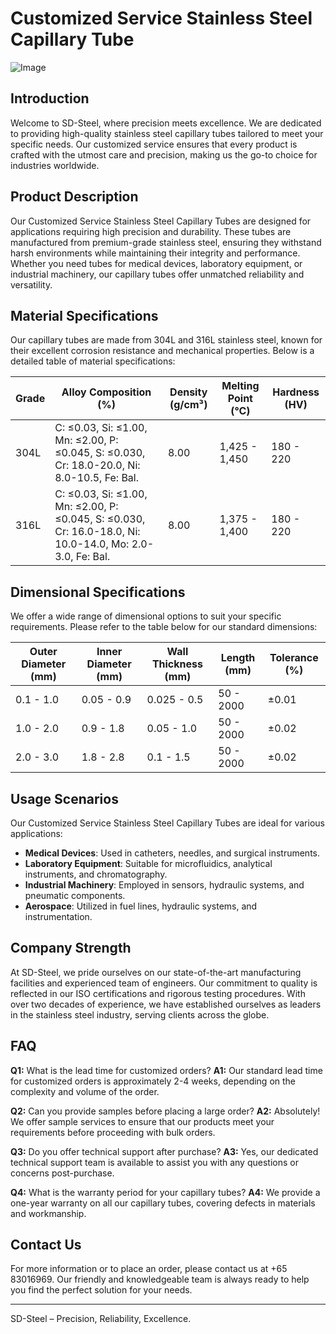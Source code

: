 # Customized Service Stainless Steel Capillary Tube

![Image](https://github.com/user-attachments/assets/2567258e-e124-4816-932d-1809bd27ef0b)

## Introduction

Welcome to SD-Steel, where precision meets excellence. We are dedicated to providing high-quality stainless steel capillary tubes tailored to meet your specific needs. Our customized service ensures that every product is crafted with the utmost care and precision, making us the go-to choice for industries worldwide.

## Product Description

Our Customized Service Stainless Steel Capillary Tubes are designed for applications requiring high precision and durability. These tubes are manufactured from premium-grade stainless steel, ensuring they withstand harsh environments while maintaining their integrity and performance. Whether you need tubes for medical devices, laboratory equipment, or industrial machinery, our capillary tubes offer unmatched reliability and versatility.

## Material Specifications

Our capillary tubes are made from 304L and 316L stainless steel, known for their excellent corrosion resistance and mechanical properties. Below is a detailed table of material specifications:

| Grade       | Alloy Composition (%) | Density (g/cm³) | Melting Point (°C) | Hardness (HV) |
|-------------|-----------------------|-----------------|--------------------|---------------|
| 304L        | C: ≤0.03, Si: ≤1.00, Mn: ≤2.00, P: ≤0.045, S: ≤0.030, Cr: 18.0-20.0, Ni: 8.0-10.5, Fe: Bal. | 8.00 | 1,425 - 1,450 | 180 - 220 |
| 316L        | C: ≤0.03, Si: ≤1.00, Mn: ≤2.00, P: ≤0.045, S: ≤0.030, Cr: 16.0-18.0, Ni: 10.0-14.0, Mo: 2.0-3.0, Fe: Bal. | 8.00 | 1,375 - 1,400 | 180 - 220 |

## Dimensional Specifications

We offer a wide range of dimensional options to suit your specific requirements. Please refer to the table below for our standard dimensions:

| Outer Diameter (mm) | Inner Diameter (mm) | Wall Thickness (mm) | Length (mm) | Tolerance (%) |
|---------------------|---------------------|---------------------|-------------|---------------|
| 0.1 - 1.0           | 0.05 - 0.9          | 0.025 - 0.5         | 50 - 2000   | ±0.01         |
| 1.0 - 2.0           | 0.9 - 1.8           | 0.05 - 1.0          | 50 - 2000   | ±0.02         |
| 2.0 - 3.0           | 1.8 - 2.8           | 0.1 - 1.5           | 50 - 2000   | ±0.02         |

## Usage Scenarios

Our Customized Service Stainless Steel Capillary Tubes are ideal for various applications:

- **Medical Devices**: Used in catheters, needles, and surgical instruments.
- **Laboratory Equipment**: Suitable for microfluidics, analytical instruments, and chromatography.
- **Industrial Machinery**: Employed in sensors, hydraulic systems, and pneumatic components.
- **Aerospace**: Utilized in fuel lines, hydraulic systems, and instrumentation.

## Company Strength

At SD-Steel, we pride ourselves on our state-of-the-art manufacturing facilities and experienced team of engineers. Our commitment to quality is reflected in our ISO certifications and rigorous testing procedures. With over two decades of experience, we have established ourselves as leaders in the stainless steel industry, serving clients across the globe.

## FAQ

**Q1:** What is the lead time for customized orders?
**A1:** Our standard lead time for customized orders is approximately 2-4 weeks, depending on the complexity and volume of the order.

**Q2:** Can you provide samples before placing a large order?
**A2:** Absolutely! We offer sample services to ensure that our products meet your requirements before proceeding with bulk orders.

**Q3:** Do you offer technical support after purchase?
**A3:** Yes, our dedicated technical support team is available to assist you with any questions or concerns post-purchase.

**Q4:** What is the warranty period for your capillary tubes?
**A4:** We provide a one-year warranty on all our capillary tubes, covering defects in materials and workmanship.

## Contact Us

For more information or to place an order, please contact us at +65 83016969. Our friendly and knowledgeable team is always ready to help you find the perfect solution for your needs.

---

SD-Steel – Precision, Reliability, Excellence.